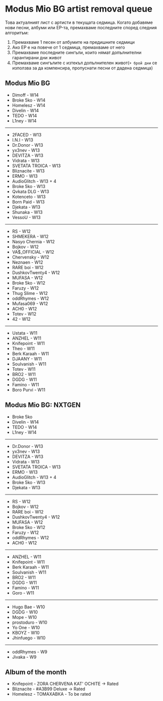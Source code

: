 # Modus Mio BG artist removal queue
Това актуалният лист с артисти в текущата седмица. Когато добавяме нови песни, албуми или EP-та, премахваме последните според следния алгоритъм:

1. Премахваме 1 песен от албумите на предишните седмици
1. Ако EP е на повече от 1 седмица, премахваме от него
1. Премахваме последните сингъли, които нямат допълнителни гарантирани дни живот
1. Премахваме сингълите с изтекъл допълнителен живот(`+ брой дни` се използва за да компенсира, пропуснати песни от дадена седмица)

## <!--------------------------------------------> Modus Mio BG <!-------------------------------------------->

- Dimoff - W14
- Broke 5ko - W14
- Homelesz - W14
- Divelin - W14
- TEDO - W14
- L1ney - W14

---

- 2FACED - W13
- I.N.I - W13
- Dr.Donor - W13
- yx3nev - W13
- DEVITZA - W13
- Vidrata - W13
- SVETATA TROICA - W13
- Bliznacite - W13
- ERMO - W13
- AudioGlitch - W13 + 4
- Broke 5ko - W13
- Qvkata DLG - W13
- Kotenceto - W13
- Born Paid - W13
- Djekata - W13
- Shunaka - W13
- VessoU - W13

---

- RS - W12
- SHMEKERA - W12
- Nasyo Chernia - W12
- Bojkov - W12
- VA$\_OFFICIAL - W12
- Chervensky - W12
- Neznaen - W12
- RARE boi - W12
- DushkovTwenty4 - W12
- MUFASA - W12
- Broke 5ko - W12
- Faruzy - W12
- Thug Slime - W12
- oddRhymes - W12
- Mufasa069 - W12
- ACH0 - W12
- Totev - W12
- 42 - W12

---

- Ustata - W11
- ANZHEL - W11
- Knifepoint - W11
- Theo - W11
- Berk Karaah - W11
- DJAANY - W11
- Soulvanish - W11
- Totev - W11
- BRO2 - W11
- DGDG - W11
- Famino - W11
- Boro Purvi - W11

## <!----------------------------------------> Modus Mio BG: NXTGEN <!---------------------------------------->

- Broke 5ko
- Divelin - W14
- TEDO - W14
- L1ney - W14

---

- Dr.Donor - W13
- yx3nev - W13
- DEVITZA - W13
- Vidrata - W13
- SVETATA TROICA - W13
- ERMO - W13
- AudioGlitch - W13 + 4
- Broke 5ko - W13
- Djekata - W13

---

- RS - W12
- Bojkov - W12
- RARE boi - W12
- DushkovTwenty4 - W12
- MUFASA - W12
- Broke 5ko - W12
- Faruzy - W12
- oddRhymes - W12
- ACH0 - W12

---

- ANZHEL - W11
- Knifepoint - W11
- Berk Karaah - W11
- Soulvanish - W11
- BRO2 - W11
- DGDG - W11
- Famino - W11
- Goro - W11

---

- Hugo Bae - W10
- DGDG - W10
- Mope - W10
- prostoduro - W10
- Yo One - W10
- KBOYZ - W10
- Jhinfuego - W10

---

- oddRhymes - W9
- Jivaka - W9

## <!-----------------------------------------> Album of the month <!----------------------------------------->

- Knifepoint - ZORA CHERVENA KAT' OCHITE -> Rated
- Bliznacite - #A3B99 Deluxe -> Rated
- Homelesz - ТОМАХАВКА - To be rated
